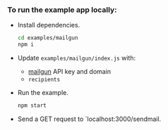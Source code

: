 ### To run the example app locally:

- Install dependencies.

  ```sh
  cd examples/mailgun
  npm i
  ```

- Update `examples/mailgun/index.js` with:
  - [mailgun](https://www.mailgun.com/) API key and domain
  - `recipients`
- Run the example.

  ```sh
  npm start
  ```

- Send a GET request to `localhost:3000/sendmail.
